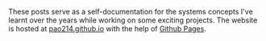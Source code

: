 These posts serve as a self-documentation for the systems concepts I've learnt over the years while working on some exciting projects. The website is hosted at [pao214.github.io](https://pao214.github.io/) with the help of [Github Pages](https://pages.github.com/).
